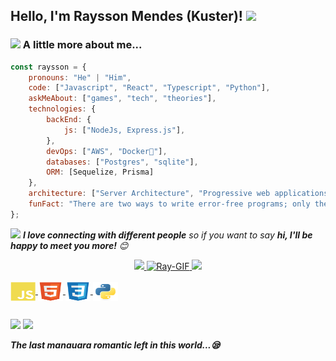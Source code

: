 <h2>Hello, I'm Raysson Mendes (Kuster)! <img src="https://media.giphy.com/media/12oufCB0MyZ1Go/giphy.gif" width="50"></h2>

### <img src="https://media.giphy.com/media/VgCDAzcKvsR6OM0uWg/giphy.gif" width="50"> A little more about me...  

```javascript
const raysson = {
    pronouns: "He" | "Him",
    code: ["Javascript", "React", "Typescript", "Python"],
    askMeAbout: ["games", "tech", "theories"],
    technologies: {
        backEnd: {
            js: ["NodeJs, Express.js"],
        },
        devOps: ["AWS", "Docker🐳"],
        databases: ["Postgres", "sqlite"],
        ORM: [Sequelize, Prisma]
    },
    architecture: ["Server Architecture", "Progressive web applications", "Single page applications"],
    funFact: "There are two ways to write error-free programs; only the third one works"
};
```

<img src="https://media.giphy.com/media/LnQjpWaON8nhr21vNW/giphy.gif" width="60"> <em><b>I love connecting with different people</b> so if you want to say <b>hi, I'll be happy to meet you more!</b> 😊</em>

<div align="center">
  <a href="https://github.com/raissu">
  <img height="170em" src="https://github-readme-stats.vercel.app/api?username=Raissu&show_icons=true&theme=dracula&include_all_commits=true&count_private=true"/>
    <img align="auto" alt="Ray-GIF"  height="170" width="250" src="https://c.tenor.com/AuOdlzAuj_0AAAAC/headbanging-black-metal.gif">
  <img height="150em" src="https://github-readme-stats.vercel.app/api/top-langs/?username=Raissu&layout=compact&langs_count=7&theme=dracula"/>
</div>
<div style="display: inline_block"><br>
  <img align="center" alt="Ray-Js" height="30" width="40" src="https://raw.githubusercontent.com/devicons/devicon/master/icons/javascript/javascript-plain.svg">
  <img align="center" alt="Ray-HTML" height="30" width="40" src="https://raw.githubusercontent.com/devicons/devicon/master/icons/html5/html5-original.svg">
  <img align="center" alt="Ray-CSS" height="30" width="40" src="https://raw.githubusercontent.com/devicons/devicon/master/icons/css3/css3-original.svg">
  <img align="center" alt="Ray-CSS" height="30" width="40" src="https://raw.githubusercontent.com/devicons/devicon/master/icons/python/python-original.svg">
  
  ##
 
<div> 
  <a href="https://instagram.com/raysson.js" target="_blank"><img src="https://img.shields.io/badge/-Instagram-%23E4405F?style=for-the-badge&logo=instagram&logoColor=white" target="_blank"></a>
 <a href="https://discord.gg/scHWUXeYjq" target="_blank"><img src="https://img.shields.io/badge/Discord-7289DA?style=for-the-badge&logo=discord&logoColor=white" target="_blank"></a> 
  
<i><strong>The last manauara romantic left in this world...😪 </strong></i>
